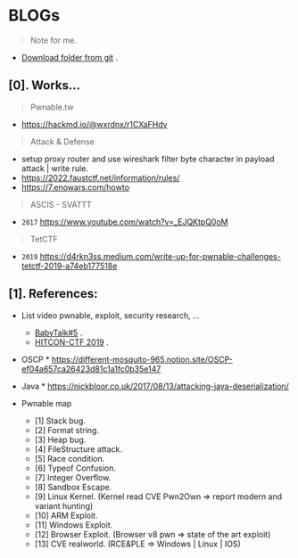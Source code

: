 # BLOGs
> Note for me.

- [Download folder from git](https://download-directory.github.io/) .

## [0]. Works...
  
> Pwnable.tw
- https://hackmd.io/@wxrdnx/r1CXaFHdv

> Attack & Defense
- setup proxy router and use wireshark filter byte character in payload attack | write rule.
- https://2022.faustctf.net/information/rules/
- https://7.enowars.com/howto

> ASCIS - SVATTT
- `2017` https://www.youtube.com/watch?v=_EJQKtpQ0oM

> TetCTF
- `2019` https://d4rkn3ss.medium.com/write-up-for-pwnable-challenges-tetctf-2019-a74eb177518e

## [1]. References:
- List video pwnable, exploit, security research, ...
  * [BabyTalk#5](https://www.youtube.com/watch?v=94O8wdcvEFM&list=WL&index=249) .
  * [HITCON-CTF 2019](https://www.youtube.com/watch?v=JsfI-5oog44) .

- OSCP * https://different-mosquito-965.notion.site/OSCP-ef04a657ca26423d81c1a1fc0b35e147
- Java * https://nickbloor.co.uk/2017/08/13/attacking-java-deserialization/
- Pwnable map
   * [1] Stack bug.
   * [2] Format string.
   * [3] Heap bug.
   * [4] FileStructure attack.
   * [5] Race condition.
   * [6] Typeof Confusion.
   * [7] Integer Overflow.
   * [8] Sandbox Escape.
   * [9] Linux Kernel. (Kernel read CVE Pwn2Own => report modern and variant hunting)
   * [10] ARM Exploit.
   * [11] Windows Exploit.
   * [12] Browser Exploit. (Browser v8 pwn => state of the art exploit)
   * [13] CVE realworld. (RCE&PLE => Windows | Linux | IOS)
